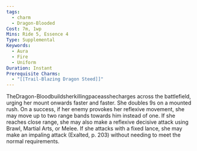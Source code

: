 ```yaml
---
tags:
  - charm
  - Dragon-Blooded
Cost: 7m, 1wp
Mins: Ride 5, Essence 4
Type: Supplemental
Keywords:
  - Aura
  - Fire
  - Uniform
Duration: Instant
Prerequisite Charms:
  - "[[Trail-Blazing Dragon Steed]]"
---
```

TheDragon-Bloodbuildsherkillingpaceasshecharges across the battlefield, urging her mount onwards faster and faster. She doubles 9s on a mounted rush. On a success, if her enemy provokes her reflexive movement, she may move up to two range bands towards him instead of one. If she reaches close range, she may also make a reflexive decisive attack using Brawl, Martial Arts, or Melee. If she attacks with a fixed lance, she may make an impaling attack (Exalted, p. 203) without needing to meet the normal requirements.